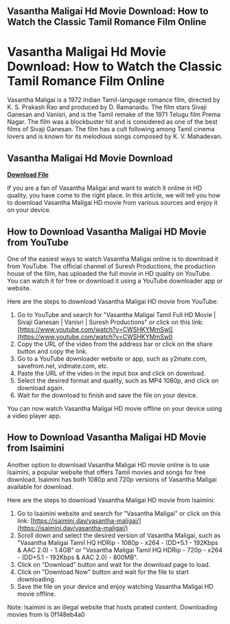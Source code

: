 ## Vasantha Maligai Hd Movie Download: How to Watch the Classic Tamil Romance Film Online

  
# Vasantha Maligai Hd Movie Download: How to Watch the Classic Tamil Romance Film Online
  
Vasantha Maligai is a 1972 Indian Tamil-language romance film, directed by K. S. Prakash Rao and produced by D. Ramanaidu. The film stars Sivaji Ganesan and Vanisri, and is the Tamil remake of the 1971 Telugu film Prema Nagar. The film was a blockbuster hit and is considered as one of the best films of Sivaji Ganesan. The film has a cult following among Tamil cinema lovers and is known for its melodious songs composed by K. V. Mahadevan.
 
## Vasantha Maligai Hd Movie Download


[**Download File**](https://www.google.com/url?q=https%3A%2F%2Ftiurll.com%2F2tKd3c&sa=D&sntz=1&usg=AOvVaw10wq8PHCi9xWBfYfX_QXBH)

  
If you are a fan of Vasantha Maligai and want to watch it online in HD quality, you have come to the right place. In this article, we will tell you how to download Vasantha Maligai HD movie from various sources and enjoy it on your device.
  
## How to Download Vasantha Maligai HD Movie from YouTube
  
One of the easiest ways to watch Vasantha Maligai online is to download it from YouTube. The official channel of Suresh Productions, the production house of the film, has uploaded the full movie in HD quality on YouTube. You can watch it for free or download it using a YouTube downloader app or website.
  
Here are the steps to download Vasantha Maligai HD movie from YouTube:
  
1. Go to YouTube and search for "Vasantha Maligai Tamil Full HD Movie | Sivaji Ganesan | Vanisri | Suresh Productions" or click on this link: [https://www.youtube.com/watch?v=CWSHKYMmSwI](https://www.youtube.com/watch?v=CWSHKYMmSwI)
2. Copy the URL of the video from the address bar or click on the share button and copy the link.
3. Go to a YouTube downloader website or app, such as y2mate.com, savefrom.net, vidmate.com, etc.
4. Paste the URL of the video in the input box and click on download.
5. Select the desired format and quality, such as MP4 1080p, and click on download again.
6. Wait for the download to finish and save the file on your device.

You can now watch Vasantha Maligai HD movie offline on your device using a video player app.
  
## How to Download Vasantha Maligai HD Movie from Isaimini
  
Another option to download Vasantha Maligai HD movie online is to use Isaimini, a popular website that offers Tamil movies and songs for free download. Isaimini has both 1080p and 720p versions of Vasantha Maligai available for download.
  
Here are the steps to download Vasantha Maligai HD movie from Isaimini:

1. Go to Isaimini website and search for "Vasantha Maligai" or click on this link: [https://isaimini.day/vasantha-maligai/](https://isaimini.day/vasantha-maligai/)
2. Scroll down and select the desired version of Vasantha Maligai, such as "Vasantha Maligai Tamil HQ HDRip - 1080p - x264 - (DD+5.1 - 192Kbps & AAC 2.0) - 1.4GB" or "Vasantha Maligai Tamil HQ HDRip - 720p - x264 - (DD+5.1 - 192Kbps & AAC 2.0) - 800MB".
3. Click on "Download" button and wait for the download page to load.
4. Click on "Download Now" button and wait for the file to start downloading.
5. Save the file on your device and enjoy watching Vasantha Maligai HD movie offline.

Note: Isaimini is an illegal website that hosts pirated content. Downloading movies from Is
 0f148eb4a0
